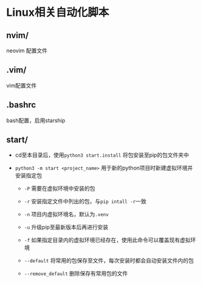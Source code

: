 # Linux相关自动化脚本

## nvim/

neovim 配置文件

## .vim/

vim配置文件

## .bashrc

bash配置，启用starship

## start/

* cd至本目录后，使用`python3 start.install` 将包安装至pip的包文件夹中

* `python3 -m start <project_name>` 用于新的python项目时新建虚拟环境并安装指定包

  * `-P` 需要在虚拟环境中安装的包

  * `-r` 安装指定文件中列出的包，与`pip intall -r`一致

  * `-n` 项目内虚拟环境名，默认为`.venv`

  * `-u` 升级pip至最新版本后再进行安装

  * `-f` 如果指定目录内的虚拟环境已经存在，使用此命令可以覆盖现有虚拟环境

  * `--default` 将常用的包保存至文件，每次安装时都会自动安装文件内的包

  * `--remove_default` 删除保存有常用包的文件
